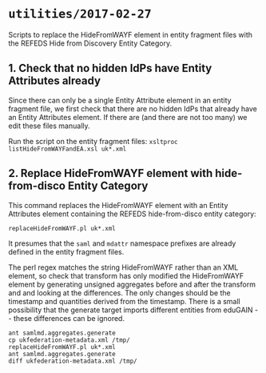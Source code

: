 # `utilities/2017-02-27`

Scripts to replace the HideFromWAYF element in entity fragment files
with the REFEDS Hide from Discovery Entity Category.

## 1. Check that no hidden IdPs have Entity Attributes already

Since there can only be a single Entity Attribute element in an entity fragment file,
we first check that there are no hidden IdPs that already have an Entity Attributes
element. If there are (and there are not too many) we edit these files manually.

Run the script on the entity fragment files: `xsltproc listHideFromWAYFandEA.xsl uk*.xml`

## 2. Replace HideFromWAYF element with hide-from-disco Entity Category

This command replaces the HideFromWAYF element with an Entity Attributes element
containing the REFEDS hide-from-disco entity category:

`replaceHideFromWAYF.pl uk*.xml`

It presumes that the `saml` and `mdattr` namespace prefixes are already defined in the
entity fragment files.

The perl regex matches the string HideFromWAYF rather than an XML element, so check
that transform has only modified the HideFromWAYF element by generating unsigned
aggregates before and after the transform and and looking at the differences.
The only changes should be the timestamp and quantities derived from the timestamp.
There is a small possibility that the generate target imports different entities from
eduGAIN -- these differences can be ignored.

```
ant samlmd.aggregates.generate
cp ukfederation-metadata.xml /tmp/
replaceHideFromWAYF.pl uk*.xml
ant samlmd.aggregates.generate
diff ukfederation-metadata.xml /tmp/
```

